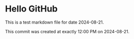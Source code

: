 # Hello GitHub
This is a test markdown file for date 2024-08-21.

This commit was created at exactly 12:00 PM on 2024-08-21.
